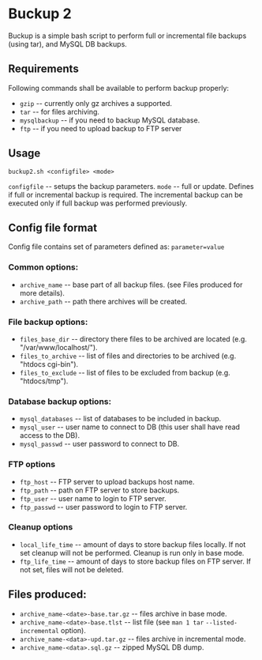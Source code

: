 Buckup 2
========

  Buckup is a simple bash script to perform full or incremental file backups (using 
tar), and MySQL DB backups.

Requirements
------------

Following commands shall be available to perform backup properly:
 * `gzip` -- currently only gz archives a supported.
 * `tar` -- for files archiving.
 * `mysqlbackup` -- if you need to backup MySQL database.
 * `ftp` -- if you need to upload backup to FTP server

Usage
-----

`buckup2.sh <configfile> <mode>`

`configfile` -- setups the backup parameters.
`mode` -- full or update.  Defines if full or incremental backup is required.
          The incremental backup can be executed only if full backup was performed
          previously.

Config file format
------------------

  Config file contains set of parameters defined as: `parameter=value`

### Common options:

 * `archive_name` -- base part of all backup files. (see Files produced for more details).
 * `archive_path` -- path there archives will be created.

### File backup options:

 * `files_base_dir` -- directory there files to be archived are located (e.g. "/var/www/localhost/").
 * `files_to_archive` -- list of files and directories to be archived (e.g. "htdocs cgi-bin").
 * `files_to_exclude` -- list of files to be excluded from backup (e.g. "htdocs/tmp").

### Database backup options:

 * `mysql_databases` -- list of databases to be included in backup.
 * `mysql_user` -- user name to connect to DB (this user shall have read access to the DB).
 * `mysql_passwd` -- user password to connect to DB.

### FTP options

 * `ftp_host` -- FTP server to upload backups host name.
 * `ftp_path` -- path on FTP server to store backups.
 * `ftp_user` -- user name to login to FTP server.
 * `ftp_passwd` -- user password to login to FTP server.

### Cleanup options

 * `local_life_time` -- amount of days to store backup files locally. If not set cleanup will not be
                        performed.  Cleanup is run only in base mode.
 * `ftp_life_time` -- amount of days to store backup files on FTP server. If not set, files will
                      not be deleted.

Files produced:
---------------
 * `archive_name-<date>-base.tar.gz` -- files archive in base mode.
 * `archive_name-<date>-base.tlst` -- list file (see `man 1 tar` `--listed-incremental` option).
 * `archive_name-<data>-upd.tar.gz` -- files archive in incremental mode.
 * `archive_name-<data>.sql.gz` -- zipped MySQL DB dump.
